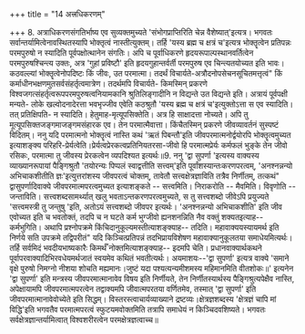 +++
title = "14 अत्त्रधिकरणम्"

+++
8. अत्राधिकरणसंगतिर्भाष्य एव सुव्यक्तमुच्यते 'संभोगप्राप्तिरिति चेन्न वैशेष्यात्'इत्यत्र। भगवतः सर्वान्तर्यामित्वेनावस्थितस्यापि भोक्तृत्वं नास्तीत्युक्तम्। तर्हि 'यस्य ब्रह्म च क्षत्रं च'इत्यत्र भोक्तॄत्वेन प्रतिपन्नः परमपुरुषो न स्यादिति पूर्वपक्षोत्थानेन संगतिः। अपि च पूर्वाधिकरणे हृदयरूपाल्पस्थानवर्तित्वेन परमपुरुषश्चिन्त्य उक्तः, अत्र 'गुहां प्रविष्टौ' इति हृदयगुहान्तर्वर्ती परमपुरुष एव चिन्त्यतयोच्यत इति भावः। कठवल्ल्यां भोक्तॄत्वेनोपदिष्टः किं जीवः, उत परमात्मा। तदर्थं विचार्यते-अत्रौदनोपसेचनसूचितमत्तृत्वं" किं कर्माधीनभक्षणमुतसर्वसंहर्तृत्वमात्रेण। तदर्थमपि विचार्यते- किमस्मिन् प्रकरणे विश्वजगत्संहर्तृत्वरूपपरमपुरुषत्वनियामकानि श्रुतिलिङ्गादीनि न विद्यन्ते उत विद्यन्ते इति। अत्रायं पूर्वपक्षी मन्यते- लोके खल्वोदनादेरत्ता भवभृज्जीव एवेति कठश्रुतौ 'यस्य ब्रह्म च क्षत्रं च'इत्युक्तोऽत्ता स एव स्यादिति। तत् प्रतिक्षिपति- न स्यादिति। हेतुमाह-मृत्यूपसिक्तेति। अत्र हि साक्षादत्ता नोच्यते। अपि तु मूत्यूपसिक्तजङ्गमाजङ्गमसंहारक एव। तेन परमात्मैवात्ता। किंचैतस्मिन् प्रकरणे जीवव्यावर्तनं सुस्पष्टं विदितम्। ननु यदि परमात्मनो भोक्तॄत्वं नास्ति कथं 'ऋतं पिबन्तौ'इति जीवपरमात्मनोर्द्वयोरपि भोक्तॄत्वमुच्यत इत्याशङ्क्य परिहरि-प्रेर्यत्वेति।प्रेर्यत्वप्रेरकत्वप्रतिनियतरसा-जीवो हि परमात्मप्रेर्यः कर्मफलं भुङ्के तेन जीवो रसिकः, परमात्मा तु जीवस्य प्रेरकत्वेन व्यपदिश्यत इत्यर्थः॥9. ननु 'द्वा सुपर्णा 'इत्यस्य वाक्यस्य व्याख्यानरूपायां पैङ्गिश्रुतौ 'तयोरन्यः पिप्पलं स्वाद्वत्तीति सत्त्वम्'इति पूर्वांशस्यान्तःकरणपरत्वम्, 'अनश्नन्नन्यो अभिचाकशीतीति ज्ञः'इत्युत्तरांशस्य जीवपरत्वं चोक्तम्, तावेतौ सत्त्वक्षेत्रज्ञाविति तत्रैव निर्णीतम्, तत्कथं" द्वासुपर्णादिवाक्ये जीवपरमात्मपरत्वमुच्यत इत्याशङ्कते -- सत्त्वमिति। निराकरोति -- मैवमिति। विवृणोति -- जन्ताविति। सत्त्वशब्दसामर्थ्यात् खलु भवताऽन्तकरणपरत्वमुच्यते, स तु सत्त्वशब्दो जीवेऽपि प्रयुज्यते 'सत्त्वमस्त्री तु जन्तुषु 'इति, अतोऽयं सत्त्वशब्दो जीवपर इत्यर्थः। 'अनश्नन्नन्यो अभिचाकशीति' इति जीव एवोच्यत इति च भवतोक्तं, तदपि च न घटते कर्म भुग्जीवो ह्यनशनन्निति नैव वक्तुं शक्यतइत्याह-- कर्मभुगिति। अथापि प्रश्नोपक्रमे किंचिदानुकूल्यमस्तीत्याशङ्क्याह-- तदिति। महावाक्ययस्यायमर्थ इति निर्णये सति उपक्रमे तद्विपरीतं" यदि किञ्चित्प्रतिपन्नं तदभिप्रायविशेषण महावाक्यानुकूलतया समाधेयमित्यर्थः। तर्हि सर्वमिदं भवदीयभाष्यकारैः किमर्थँ नोक्तमित्याशङ्क्याह-- इदमपि चेति। प्रधानवाक्यार्थकथने पूर्वापरवाक्यादिभिरवधेयमर्थजातं स्वयमेव कथितं भवतीत्यर्थः। अयमाशयः--'द्वा सुपर्णा' इत्यत्र वाक्ये 'समाने वृक्षे पुरुषो निमग्नो नीशया शोचति मह्यमानः।जुष्टं यदा पश्यत्यन्यमीशमस्य महिमानमिति वीतशोकः॥' इत्यनेन 'द्वा सुपर्णा' इति मन्त्रस्य जीवपरमात्मानावेव विषय इति निर्णीयते, तेन निर्णीतस्यार्थस्य पैङ्गिश्रुत्यपेक्षैव नास्ति, अपेक्षायामपि जीवपरमात्मपरत्वेन तद्वाक्यमपि जीवात्मपरतया वर्णितमेव, तस्मात् 'द्वा सुपर्णा' इति जीवपरमात्मानावेवोच्येते इति सिद्धम्। विस्तरस्त्वाचार्यव्याख्याने द्रष्टव्यः।क्षेत्रज्ञशब्दस्य 'क्षेत्रज्ञं चापि मां विद्धि'इति भगवतैव परमात्मपरत्वं स्फुटयमवोक्तमिति तत्रापि समाधेयं न किञ्चिदवशिष्यते। भगवतः सर्वक्षेत्रज्ञान्तर्यामित्वात् विश्वशरीरत्वेन परमक्षेत्रज्ञत्वाच्च॥